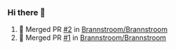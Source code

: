 ### Hi there 👋

<!--START_SECTION:activity-->
1. 🎉 Merged PR [#2](https://github.com//Brannstroom/Brannstroom/pull/2) in [Brannstroom/Brannstroom](https://github.com//Brannstroom/Brannstroom)
2. 🎉 Merged PR [#1](https://github.com//Brannstroom/Brannstroom/pull/1) in [Brannstroom/Brannstroom](https://github.com//Brannstroom/Brannstroom)
<!--END_SECTION:activity-->
